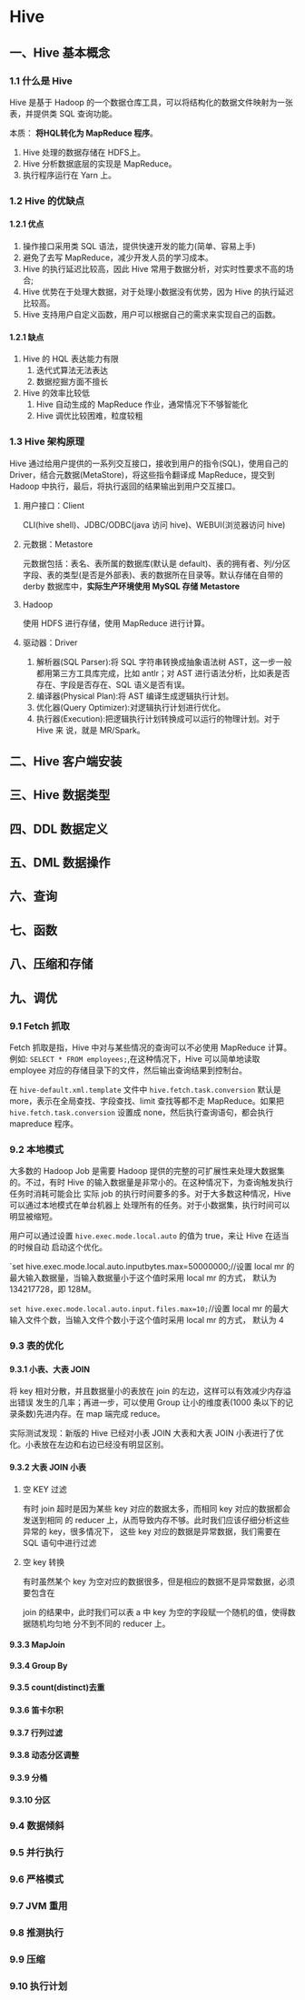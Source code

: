 # Hive

## 一、Hive 基本概念

### 1.1 什么是 Hive

Hive 是基于 Hadoop 的一个数据仓库工具，可以将结构化的数据文件映射为一张表，并提供类 SQL 查询功能。

本质： **将HQL转化为 MapReduce 程序**。

1. Hive 处理的数据存储在 HDFS上。
2. Hive 分析数据底层的实现是 MapReduce。
3. 执行程序运行在 Yarn 上。

### 1.2 Hive 的优缺点

#### 1.2.1 优点

1. 操作接口采用类 SQL 语法，提供快速开发的能力(简单、容易上手)
2. 避免了去写 MapReduce，减少开发人员的学习成本。
3. Hive 的执行延迟比较高，因此 Hive 常用于数据分析，对实时性要求不高的场合;
4. Hive 优势在于处理大数据，对于处理小数据没有优势，因为 Hive 的执行延迟比较高。
5. Hive 支持用户自定义函数，用户可以根据自己的需求来实现自己的函数。

#### 1.2.1 缺点

1. Hive 的 HQL 表达能力有限
   1. 迭代式算法无法表达
   2. 数据挖掘方面不擅长
2. Hive 的效率比较低
   1. Hive 自动生成的 MapReduce 作业，通常情况下不够智能化
   2. Hive 调优比较困难，粒度较粗

### 1.3 Hive 架构原理

Hive 通过给用户提供的一系列交互接口，接收到用户的指令(SQL)，使用自己的 Driver，结合元数据(MetaStore)，将这些指令翻译成 MapReduce，提交到 Hadoop 中执行，最后，将执行返回的结果输出到用户交互接口。

1. 用户接口：Client

   CLI(hive shell)、JDBC/ODBC(java 访问 hive)、WEBUI(浏览器访问 hive)

2. 元数据：Metastore

   元数据包括：表名、表所属的数据库(默认是 default)、表的拥有者、列/分区字段、表的类型(是否是外部表)、表的数据所在目录等。默认存储在自带的 derby 数据库中，**实际生产环境使用 MySQL 存储 Metastore**

3. Hadoop

   使用 HDFS 进行存储，使用 MapReduce 进行计算。

4. 驱动器：Driver

   1. 解析器(SQL Parser):将 SQL 字符串转换成抽象语法树 AST，这一步一般都用第三方工具库完成，比如 antlr；对 AST 进行语法分析，比如表是否存在、字段是否存在、SQL 语义是否有误。
   2. 编译器(Physical Plan):将 AST 编译生成逻辑执行计划。
   3. 优化器(Query Optimizer):对逻辑执行计划进行优化。
   4. 执行器(Execution):把逻辑执行计划转换成可以运行的物理计划。对于 Hive 来 说，就是 MR/Spark。





## 二、Hive 客户端安装

## 三、Hive 数据类型

## 四、DDL 数据定义

## 五、DML 数据操作

## 六、查询

## 七、函数

## 八、压缩和存储

## 九、调优

### 9.1 Fetch 抓取

Fetch 抓取是指，Hive 中对与某些情况的查询可以不必使用 MapReduce 计算。例如: `SELECT * FROM employees;`,在这种情况下，Hive 可以简单地读取 employee 对应的存储目录下的文件，然后输出查询结果到控制台。

在 `hive-default.xml.template` 文件中 `hive.fetch.task.conversion` 默认是 more，表示在全局查找、字段查找、limit 查找等都不走 MapReduce。如果把 `hive.fetch.task.conversion` 设置成 none，然后执行查询语句，都会执行 mapreduce 程序。

### 9.2 本地模式

大多数的 Hadoop Job 是需要 Hadoop 提供的完整的可扩展性来处理大数据集的。不过，有时 Hive 的输入数据量是非常小的。在这种情况下，为查询触发执行任务时消耗可能会比 实际 job 的执行时间要多的多。对于大多数这种情况，Hive 可以通过本地模式在单台机器上 处理所有的任务。对于小数据集，执行时间可以明显被缩短。

用户可以通过设置 `hive.exec.mode.local.auto` 的值为 true，来让 Hive 在适当的时候自动 启动这个优化。

`set hive.exec.mode.local.auto.inputbytes.max=50000000;//设置 local mr 的最大输入数据量，当输入数据量小于这个值时采用 local mr 的方式， 默认为 134217728，即 128M。

`set hive.exec.mode.local.auto.input.files.max=10;`//设置 local mr 的最大输入文件个数，当输入文件个数小于这个值时采用 local mr 的方式， 默认为 4

### 9.3 表的优化

#### 9.3.1 小表、大表 JOIN

将 key 相对分散，并且数据量小的表放在 join 的左边，这样可以有效减少内存溢出错误 发生的几率；再进一步，可以使用 Group 让小的维度表(1000 条以下的记录条数)先进内存。在 map 端完成 reduce。

实际测试发现：新版的 Hive 已经对小表 JOIN 大表和大表 JOIN 小表进行了优化。小表放在左边和右边已经没有明显区别。

#### 9.3.2 大表 JOIN 小表

1. 空 KEY 过滤

   有时 join 超时是因为某些 key 对应的数据太多，而相同 key 对应的数据都会发送到相同 的 reducer 上，从而导致内存不够。此时我们应该仔细分析这些异常的 key，很多情况下， 这些 key 对应的数据是异常数据，我们需要在 SQL 语句中进行过滤

2. 空 key 转换

   有时虽然某个 key 为空对应的数据很多，但是相应的数据不是异常数据，必须要包含在

   join 的结果中，此时我们可以表 a 中 key 为空的字段赋一个随机的值，使得数据随机均匀地 分不到不同的 reducer 上。

#### 9.3.3 MapJoin

#### 9.3.4 Group By

#### 9.3.5 count(distinct)去重

#### 9.3.6 笛卡尔积

#### 9.3.7 行列过滤

#### 9.3.8 动态分区调整

#### 9.3.9 分桶

#### 9.3.10 分区

### 9.4 数据倾斜

### 9.5 并行执行

### 9.6 严格模式

### 9.7 JVM 重用

### 9.8 推测执行

### 9.9 压缩

### 9.10 执行计划

